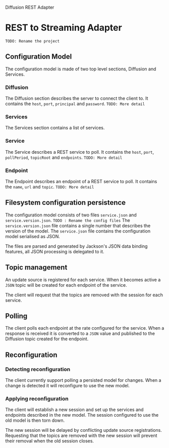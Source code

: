 Diffusion REST Adapter
# REST to Streaming Adapter

`TODO: Rename the project`

## Configuration Model

The configuration model is made of two top level sections, Diffusion and Services.

### Diffusion

The Diffusion section describes the server to connect the client to.
It contains the `host`, `port`, `principal` and `password`. `TODO: More detail`

### Services

The Services section contains a list of services.

### Service

The Service describes a REST service to poll.
It contains the `host`, `port`, `pollPeriod`, `topicRoot` and `endpoints`. `TODO: More detail`

### Endpoint

The Endpoint describes an endpoint of a REST service to poll.
It contains the `name`, `url` and `topic`. `TODO: More detail`

## Filesystem configuration persistence

The configuration model consists of two files `service.json` and `service.version.json`. `TODO : Rename the config
files` The `service.version.json` file contains a single number that describes the version of the model. The
`service.json` file contains the configuration model serialised as JSON.

The files are parsed and generated by Jackson's JSON data binding features, all JSON processing is delegated to it.

## Topic management

An update source is registered for each service. When it becomes active a `JSON` topic will be created for each endpoint
of the service.

The client will request that the topics are removed with the session for each service.

## Polling

The client polls each endpoint at the rate configured for the service. When a response is received it is converted to a
`JSON` value and published to the Diffusion topic created for the endpoint.

## Reconfiguration

### Detecting reconfiguration

The client currently support polling a persisted model for changes. When a change is detected it will reconfigure to
use the new model.

### Applying reconfiguration

The client will establish a new session and set up the services and endpoints described in the new model. The session
configured to use the old model is then torn down.

The new session will be delayed by conflicting update source registrations. Requesting that the topics are removed with
the new session will prevent their removal when the old session closes.
